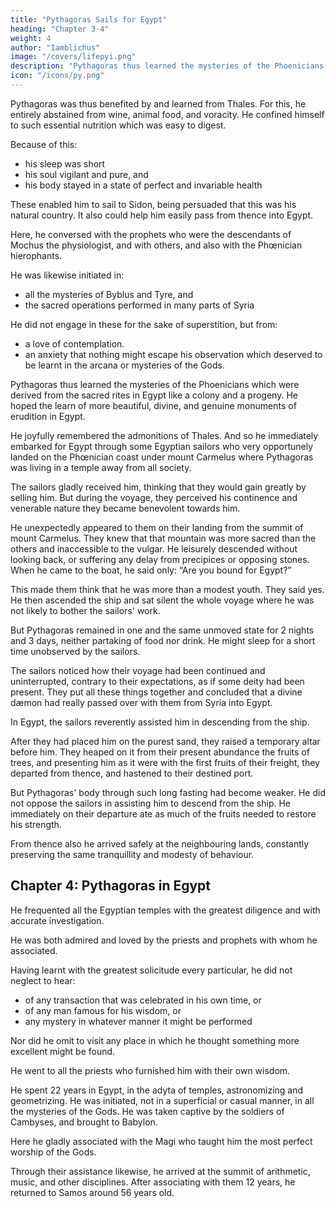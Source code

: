 ```yaml
---
title: "Pythagoras Sails for Egypt"
heading: "Chapter 3-4"
weight: 4
author: "Iamblichus"
image: "/covers/lifepyi.png"
description: "Pythagoras thus learned the mysteries of the Phoenicians which were derived from the sacred rites in Egypt like a colony and a progeny"
icon: "/icons/py.png"
---
```




Pythagoras was thus benefited by and learned from Thales. For this, he entirely abstained from wine, animal food, and  voracity. He confined himself to such essential nutrition which was easy to digest. 

Because of this:
- his sleep was short
- his soul vigilant and pure, and
- his body stayed in a state of perfect and invariable health

These enabled him to sail to Sidon, being persuaded that this was his natural country. It also could help him easily pass from thence into Egypt. 

Here, he conversed with the prophets who were the descendants of Mochus the physiologist, and with others, and also with the Phœnician hierophants. 

He was likewise initiated in:
- all the mysteries of Byblus and Tyre, and
- the sacred operations performed in many parts of Syria

He did not engage in these for the sake of superstition, but from:
- a love of contemplation. 
- an anxiety that nothing might escape his observation which deserved to be learnt in the arcana or mysteries of the Gods. 

Pythagoras thus learned the mysteries of the Phoenicians which were derived from the sacred rites in Egypt like a colony and a progeny. He hoped the learn of more beautiful, divine, and genuine monuments of erudition in Egypt. 

He joyfully remembered the admonitions of Thales. And so he immediately embarked for Egypt through some Egyptian sailors who very opportunely landed on the Phœnician coast under mount Carmelus where Pythagoras was living in a temple away from all society. 

The sailors gladly received him, thinking that they would gain greatly by selling him. But during the voyage, they perceived his continence and venerable nature<!-- , in conformity to the mode of living he had adopted, --> they became benevolent towards him.


He unexpectedly appeared to them on their landing from the summit of mount Carmelus. They knew that that mountain was more sacred than the others and inaccessible to the vulgar. He leisurely descended without looking back, or suffering any delay from precipices or opposing stones. When he came to the boat, he said only: “Are you bound for Egypt?” 

This made them think that he was more than <!-- Observing, likewise, that there was something greater than what pertains to human nature in the modesty of the --> a modest youth. They said yes. He then ascended the ship and sat silent the whole voyage where he was not likely to bother the sailors' work.

But Pythagoras remained in one and the same unmoved state for 2 nights and 3 days, neither partaking of food nor drink. <!-- , nor sleep, unless perhaps as he sate in that firm and tranquil condition, --> He might sleep for a short time unobserved by the sailors.

The sailors noticed how their voyage had been continued and uninterrupted, contrary to their expectations, as if some deity had been present. They put all these things together and concluded that a divine dæmon had really passed over with them from Syria into Egypt. 

<!-- Hence, speaking both to Pythagoras and to each other with greater decorum and gentleness than before, they completed, through a most tranquil sea, the remainder of their voyage, and at length happily landed on the Egyptian coast.  -->

In Egypt, the sailors reverently assisted him in descending from the ship.

After they had placed him on the purest sand, they raised a temporary altar before him. They heaped on it from their present abundance the fruits of trees, and presenting him as it were with the first fruits of their freight, they departed from thence, and hastened to their destined port. 

But Pythagoras' body through such long fasting had become weaker. He did not oppose the sailors in assisting him to descend from the ship. He immediately on their departure ate as much of the fruits needed to restore his strength.

From thence also he arrived safely at the neighbouring lands, constantly preserving the same tranquillity and modesty of behaviour.


## Chapter 4: Pythagoras in Egypt

He frequented all the Egyptian temples with the greatest diligence and with accurate investigation. 

He was both admired and loved by the priests and prophets with whom he associated. 

Having learnt with the greatest solicitude every particular, he did not neglect to hear:
- of any transaction that was celebrated in his own time, or 
- of any man famous for his wisdom, or
- any mystery in whatever manner it might be performed

Nor did he omit to visit any place in which he thought something more excellent might be found. 

He went to all the priests who furnished him with their own wisdom. 

He spent 22 years in Egypt, in the adyta of temples, astronomizing and geometrizing. He was initiated, not in a superficial or casual manner, in all the mysteries of the Gods. He was taken captive by the soldiers of Cambyses, and brought to Babylon.

Here he gladly associated with the Magi who taught him the most perfect worship of the Gods. 

Through their assistance likewise, he arrived at the summit of arithmetic, music, and other disciplines. After associating with them 12 years, he returned to Samos around 56 years old.
